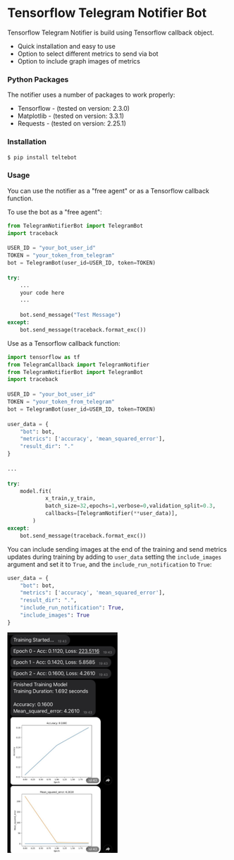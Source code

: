 # Tensorflow Telegram Notifier Bot

Tensorflow Telegram Notifier is build using Tensorflow callback object.

  - Quick installation and easy to use
  - Option to select different metrics to send via bot
  - Option to include graph images of metrics

### Python Packages

The notifier uses a number of packages to work properly:

* Tensorflow - (tested on version: 2.3.0)
* Matplotlib - (tested on version: 3.3.1)
* Requests - (tested on version: 2.25.1)


### Installation
```sh
$ pip install teltebot
```
### Usage

You can use the notifier as a "free agent" or as a Tensorflow callback function.

To use the bot as a "free agent":
```python
from TelegramNotifierBot import TelegramBot
import traceback

USER_ID = "your_bot_user_id"
TOKEN = "your_token_from_telegram"
bot = TelegramBot(user_id=USER_ID, token=TOKEN)

try:
    ...
    your code here
    ...

    bot.send_message("Test Message")
except:
    bot.send_message(traceback.format_exc())
```

Use as a Tensorflow callback function:
```python
import tensorflow as tf
from TelegramCallback import TelegramNotifier
from TelegramNotifierBot import TelegramBot
import traceback

USER_ID = "your_bot_user_id"
TOKEN = "your_token_from_telegram"
bot = TelegramBot(user_id=USER_ID, token=TOKEN)

user_data = {
    "bot": bot,
    "metrics": ['accuracy', 'mean_squared_error'],
    "result_dir": "."
}

...

try:
    model.fit(
            x_train,y_train,
            batch_size=32,epochs=1,verbose=0,validation_split=0.3,
            callbacks=[TelegramNotifier(**user_data)],
        )
except:
    bot.send_message(traceback.format_exc())

```
You can include sending images at the end of the training and send metrics updates during training by adding to `user_data` setting the `include_images` argument and set it to `True`, and the `include_run_notification` to `True`:

```python
user_data = {
    "bot": bot,
    "metrics": ['accuracy', 'mean_squared_error'],
    "result_dir": ".",
    "include_run_notification": True,
    "include_images": True
}
```

<img src="screenshot.jpg" height = 500px>
